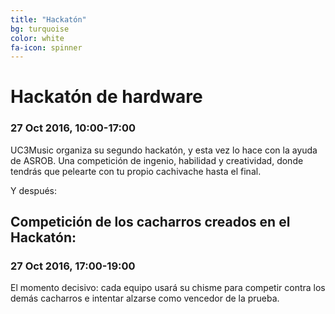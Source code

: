```yaml
---
title: "Hackatón"
bg: turquoise
color: white
fa-icon: spinner
---
```


# Hackatón de hardware
### 27 Oct 2016, 10:00-17:00
UC3Music organiza su segundo hackatón, y esta vez lo hace con la ayuda de ASROB.
Una competición de ingenio, habilidad y creatividad, donde tendrás que pelearte con tu propio cachivache hasta el final.

Y después&#58;
## Competición de los cacharros creados en el Hackatón:
### 27 Oct 2016, 17:00-19:00
El momento decisivo&#58; cada equipo usará su chisme para competir contra los demás cacharros e intentar alzarse como vencedor de la prueba.
